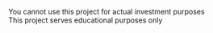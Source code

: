You cannot use this project for actual investment purposes<br>
This project serves educational purposes only
